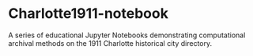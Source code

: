 # Charlotte1911-notebook
A series of educational Jupyter Notebooks demonstrating computational archival methods on the 1911 Charlotte historical city directory.
